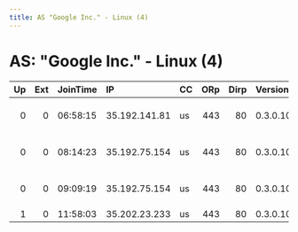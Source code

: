 ```yaml
---
title: AS "Google Inc." - Linux (4)
---
```


# AS: "Google Inc." - Linux (4)

|   Up |   Ext | JoinTime   | IP            | CC   |   ORp |   Dirp | Version   | Contact           | Nickname    |   eFamMembers |
|-----:|------:|:-----------|:--------------|:-----|------:|-------:|:----------|:------------------|:------------|--------------:|
|    0 |     0 | 06:58:15   | 35.192.141.81 | us   |   443 |     80 | 0.3.0.10  | none tor-relay.co | koopsgoogle |             1 |
|    0 |     0 | 08:14:23   | 35.192.75.154 | us   |   443 |     80 | 0.3.0.10  | none tor-relay.co | koopsgoogle |             1 |
|    0 |     0 | 09:09:19   | 35.192.75.154 | us   |   443 |     80 | 0.3.0.10  | none tor-relay.co | koopsgoogle |             1 |
|    1 |     0 | 11:58:03   | 35.202.23.233 | us   |   443 |     80 | 0.3.0.10  | none              | koopsgoogle |             2 |
